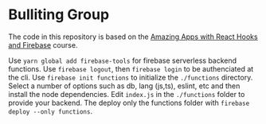 # Bulliting Group

The code in this repository is based on the
[Amazing Apps with React Hooks and Firebase](https://www.codeartistry.io/p/amazing-apps-with-react-hooks-and-firebase)
course.

Use `yarn global add firebase-tools` for firebase serverless backend functions.
Use `firebase logout`, then `firebase login` to be authenciated at the cli.
Use `firebase init functions` to initialize the `./functions` directory.
Select a number of options such as db, lang (js,ts), eslint, etc and then
install the node dependencies. Edit `index.js` in the `./functions` folder
to provide your backend. The deploy only the functions folder with
`firebase deploy --only functions`.
